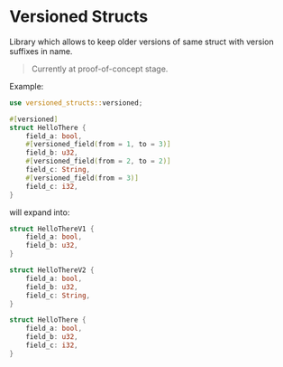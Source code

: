 # Versioned Structs

Library which allows to keep older versions of same struct with version suffixes in name.

> Currently at proof-of-concept stage.

Example:
```rust
use versioned_structs::versioned;

#[versioned]
struct HelloThere {
    field_a: bool,
    #[versioned_field(from = 1, to = 3)]
    field_b: u32,
    #[versioned_field(from = 2, to = 2)]
    field_c: String,
    #[versioned_field(from = 3)]
    field_c: i32,
}
```
will expand into:
```rust
struct HelloThereV1 {
    field_a: bool,
    field_b: u32,
}

struct HelloThereV2 {
    field_a: bool,
    field_b: u32,
    field_c: String,
}

struct HelloThere {
    field_a: bool,
    field_b: u32,
    field_c: i32,
}
```
